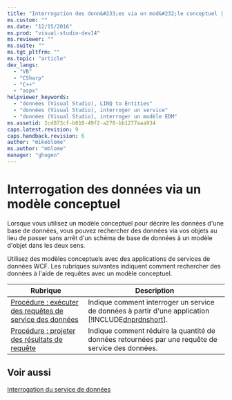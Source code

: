 ```yaml
---
title: "Interrogation des donn&#233;es via un mod&#232;le conceptuel | Microsoft Docs"
ms.custom: ""
ms.date: "12/15/2016"
ms.prod: "visual-studio-dev14"
ms.reviewer: ""
ms.suite: ""
ms.tgt_pltfrm: ""
ms.topic: "article"
dev_langs: 
  - "VB"
  - "CSharp"
  - "C++"
  - "aspx"
helpviewer_keywords: 
  - "données (Visual Studio), LINQ to Entities"
  - "données (Visual Studio), interroger un service"
  - "données (Visual Studio), interroger un modèle EDM"
ms.assetid: 2cd873cf-b010-49f2-a278-bb1277aaa934
caps.latest.revision: 9
caps.handback.revision: 6
author: "mikeblome"
ms.author: "mblome"
manager: "ghogen"
---
```

# Interrogation des donn&#233;es via un mod&#232;le conceptuel
Lorsque vous utilisez un modèle conceptuel pour décrire les données d'une base de données, vous pouvez rechercher des données via vos objets au lieu de passer sans arrêt d'un schéma de base de données à un modèle d'objet dans les deux sens.  
  
 Utilisez des modèles conceptuels avec des applications de services de données WCF.  Les rubriques suivantes indiquent comment rechercher des données à l'aide de requêtes avec un modèle conceptuel.  
  
|Rubrique|Description|  
|--------------|-----------------|  
|[Procédure : exécuter des requêtes de service des données](../Topic/How%20to:%20Execute%20Data%20Service%20Queries%20\(WCF%20Data%20Services\).md)|Indique comment interroger un service de données à partir d'une application [!INCLUDE[dnprdnshort](../code-quality/includes/dnprdnshort_md.md)].|  
|[Procédure : projeter des résultats de requête](../Topic/How%20to:%20Project%20Query%20Results%20\(WCF%20Data%20Services\).md)|Indique comment réduire la quantité de données retournées par une requête de service des données.|  
  
## Voir aussi  
 [Interrogation du service de données](../Topic/Querying%20the%20Data%20Service%20\(WCF%20Data%20Services\).md)